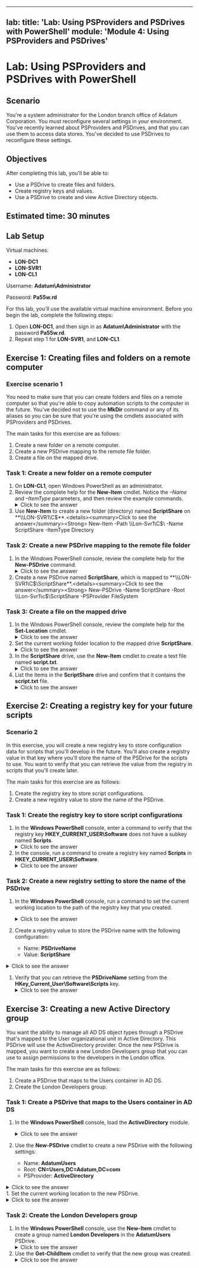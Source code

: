 <!-- <details><summary>Click to see the answer</summary><Strong> REPLACEME </Strong></details> -->
---
lab:
    title: 'Lab: Using PSProviders and PSDrives with PowerShell'
    module: 'Module 4: Using PSProviders and PSDrives'
---

# Lab: Using PSProviders and PSDrives with PowerShell

## Scenario

You're a system administrator for the London branch office of Adatum Corporation. You must reconfigure several settings in your environment. You've recently learned about PSProviders and PSDrives, and that you can use them to access data stores. You've decided to use PSDrives to reconfigure these settings.

## Objectives

After completing this lab, you'll be able to:

- Use a PSDrive to create files and folders.
- Create registry keys and values.
- Use a PSDrive to create and view Active Directory objects.

## Estimated time: 30 minutes

## Lab Setup

Virtual machines:

- **LON-DC1**
- **LON-SVR1**
- **LON-CL1**

Username: **Adatum\\Administrator**

Password: **Pa55w.rd**

For this lab, you'll use the available virtual machine environment. Before you begin the lab, complete the following steps:

1. Open **LON-DC1**, and then sign in as **Adatum\\Administrator** with the password **Pa55w.rd**.
1. Repeat step 1 for **LON-SVR1**, and **LON-CL1**.

## Exercise 1: Creating files and folders on a remote computer

### Exercise scenario 1

You need to make sure that you can create folders and files on a remote computer so that you're able to copy automation scripts to the computer in the future. You've decided not to use the **MkDir** command or any of its aliases so you can be sure that you're using the cmdlets associated with PSProviders and PSDrives.

The main tasks for this exercise are as follows:

1. Create a new folder on a remote computer.
1. Create a new PSDrive mapping to the remote file folder.
1. Create a file on the mapped drive.

### Task 1: Create a new folder on a remote computer

1. On **LON-CL1**, open Windows PowerShell as an administrator.
1. Review the complete help for the **New-Item** cmdlet. Notice the *–Name* and *–ItemType* parameters, and then review the example commands. <details><summary>Click to see the answer</summary><Strong> Get-Help New-Item -ShowWindow </Strong></details>
1. Use **New-Item** to create a new folder (directory) named **ScriptShare** on **\\\LON-SVR1\C$**.<details><summary>Click to see the answer</summary><Strong> New-Item -Path \\Lon-Svr1\C$\ -Name ScriptShare -ItemType Directory </Strong></details>

### Task 2: Create a new PSDrive mapping to the remote file folder

1. In the Windows PowerShell console, review the complete help for the **New-PSDrive** command.<details><summary>Click to see the answer</summary><Strong> Get-Help New-PSDrive -ShowWindow </Strong></details>
1. Create a new PSDrive named **ScriptShare**, which is mapped to **\\\LON-SVR1\C$\ScriptShare**.<details><summary>Click to see the answer</summary><Strong> New-PSDrive -Name ScriptShare -Root \\Lon-Svr1\c$\ScriptShare -PSProvider FileSystem </Strong></details>

### Task 3: Create a file on the mapped drive

1. In the Windows PowerShell console, review the complete help for the **Set-Location** cmdlet.<details><summary>Click to see the answer</summary><Strong> Get-Help Set-Location -ShowWindow </Strong></details>
1. Set the current working folder location to the mapped drive **ScriptShare**.<details><summary>Click to see the answer</summary><Strong> Set-Location ScriptShare: </Strong></details>
1. In the **ScriptShare** drive, use the **New-Item** cmdlet to create a text file named **script.txt**.<details><summary>Click to see the answer</summary><Strong> New-Item script.txt </Strong></details>
1. List the items in the **ScriptShare** drive and confirm that it contains the **script.txt** file.<details><summary>Click to see the answer</summary><Strong> Get-ChildItem </Strong></details>

## Exercise 2: Creating a registry key for your future scripts

### Scenario 2

In this exercise, you will create a new registry key to store configuration data for scripts that you'll develop in the future. You'll also create a registry value in that key where you'll store the name of the PSDrive for the scripts to use. You want to verify that you can retrieve the value from the registry in scripts that you'll create later.

The main tasks for this exercise are as follows:

1. Create the registry key to store script configurations.
1. Create a new registry value to store the name of the PSDrive.

### Task 1: Create the registry key to store script configurations

1. In the **Windows PowerShell** console, enter a command to verify that the registry key **HKEY_CURRENT_USER\Software** does not have a subkey named **Scripts**.<details><summary>Click to see the answer</summary><Strong> Get-ChildItem -Path HKCU:\Software </Strong></details>
1. In the console, run a command to create a registry key named **Scripts** in **HKEY_CURRENT_USER\Software**.<details><summary>Click to see the answer</summary><Strong> New-Item -Path HKCU:\Software -Name Scripts </Strong></details>

### Task 2: Create a new registry setting to store the name of the PSDrive

1. In the **Windows PowerShell** console, run a command to set the current working location to the path of the registry key that you created.<details><summary>Click to see the answer</summary><Strong> Set-Location HKCU:\Software\Scripts </Strong></details>
1. Create a registry value to store the PSDrive name with the following configuration:

   - Name: **PSDriveName**
   - Value: **ScriptShare**
<details><summary>Click to see the answer</summary><Strong> New-ItemProperty -Path HKCU:\Software\Scripts -Name "PSDriveName" -Value "ScriptShare" </Strong></details>

1. Verify that you can retrieve the **PSDriveName** setting from the **HKey_Current_User\Software\Scripts** key.<details><summary>Click to see the answer</summary><Strong> Get-ItemProperty . -Name PSDriveName </Strong></details>

## Exercise 3: Creating a new Active Directory group

You want the ability to manage all AD DS object types through a PSDrive that's mapped to the User organizational unit in Active Directory. This PSDrive will use the ActiveDirectory provider. Once the new PSDrive is mapped, you want to create a new London Developers group that you can use to assign permissions to the developers in the London office.

The main tasks for this exercise are as follows:

1. Create a PSDrive that maps to the Users container in AD DS.
1. Create the London Developers group.

### Task 1: Create a PSDrive that maps to the Users container in AD DS

1. In the **Windows PowerShell** console, load the **ActiveDirectory** module.<details><summary>Click to see the answer</summary><Strong> Import-Module ActiveDirectory </Strong></details>
1. Use the **New-PSDrive** cmdlet to create a new PSDrive with the following settings:

   - Name: **AdatumUsers**
   - Root: **CN=Users,DC=Adatum,DC=com**
   - PSProvider: **ActiveDirectory**
<details><summary>Click to see the answer</summary><Strong> New-PSDrive -Name AdatumUsers -Root "CN=Users,DC=Adatum,DC=com" -PSProvider ActiveDirectory </Strong></details>
1. Set the current working location to the new PSDrive.<details><summary>Click to see the answer</summary><Strong> Set-Location AdatumUsers: </Strong></details>

### Task 2: Create the London Developers group

1. In the **Windows PowerShell** console, use the **New-Item** cmdlet to create a group named **London Developers** in the **AdatumUsers** PSDrive.<details><summary>Click to see the answer</summary><Strong> New-Item -ItemType group -Path . -Name "CN=London Developers" </Strong></details>
1. Use the **Get-ChildItem** cmdlet to verify that the new group was created.<details><summary>Click to see the answer</summary><Strong> Get-ChildItem </Strong></details>
